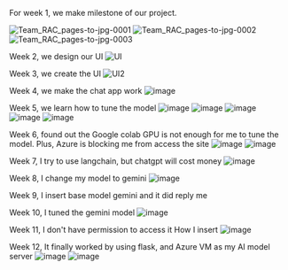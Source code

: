 For week 1, we make milestone of our project.

![Team_RAC_pages-to-jpg-0001](https://github.com/reagan1133/utschatai/assets/157485472/5f0c32e5-6ebd-40ab-8321-79c6da261cdb)
![Team_RAC_pages-to-jpg-0002](https://github.com/reagan1133/utschatai/assets/157485472/ecc819ac-eef0-47fe-846f-e4c623f57611)
![Team_RAC_pages-to-jpg-0003](https://github.com/reagan1133/utschatai/assets/157485472/6649b8b2-44dc-427c-8fe4-f2307850c2bb)

Week 2, we design our UI
![UI](https://github.com/reagan1133/utschatai/assets/157485472/c6af7255-a036-4308-a74f-fd3bc7a52737)

Week 3, we create the UI
![UI2](https://github.com/reagan1133/utschatai/assets/157485472/220553a4-5def-4840-854c-c11e4010f904)

Week 4, we make the chat app work
![image](https://github.com/reagan1133/utschatai/assets/157485472/98f07789-6c8f-4b04-a623-0b940d188921)

Week 5, we learn how to tune the model
![image](https://github.com/reagan1133/utschatai/assets/157485472/b8d1c47d-dd5f-4370-88b8-06a2a97933a0)
![image](https://github.com/reagan1133/utschatai/assets/157485472/53d5f1be-f9da-4ec1-bac0-a1f110d77124)
![image](https://github.com/reagan1133/utschatai/assets/157485472/5a73878c-fbd6-4bf6-915c-f2e8460164fa)
![image](https://github.com/reagan1133/utschatai/assets/157485472/133af938-7a08-49bc-87d0-1b0bec0e4083)
![image](https://github.com/reagan1133/utschatai/assets/157485472/3a1176eb-c9d0-4e42-9f78-0db6a14bc2ce)

Week 6, found out the Google colab GPU is not enough for me to tune the model. Plus, Azure is blocking me from access the site
![image](https://github.com/reagan1133/utschatai/assets/157485472/1f4fffdf-3586-419e-a2d2-3726e4ea2958)
![image](https://github.com/reagan1133/utschatai/assets/157485472/4e7b4e0c-6ede-44ce-8c36-20bba5c93b26)

Week 7, I try to use langchain, but chatgpt will cost money
![image](https://github.com/reagan1133/utschatai/assets/157485472/c4108f0a-5699-4aa0-95ca-b9baf60ed9fe)

Week 8, I change my model to gemini
![image](https://github.com/reagan1133/utschatai/assets/157485472/43afd9c5-f01b-462a-8fd5-164430937652)

Week 9, I insert base model gemini and it did reply me

Week 10, I tuned the gemini model
![image](https://github.com/reagan1133/utschatai/assets/157485472/974f6943-b0f9-4892-9e56-05c4de77b164)

Week 11, I don't have permission to access it
How I insert 
![image](https://github.com/reagan1133/utschatai/assets/157485472/8aad2c69-e5b1-4f1c-8160-bc7b7ea14bdb)

Week 12, It finally worked by using flask, and Azure VM as my AI model server
![image](https://github.com/reagan1133/utschatai/assets/157485472/9437e097-7ba7-4175-9fb2-ac1e301778b2)
![image](https://github.com/reagan1133/utschatai/assets/157485472/88423acb-a1b8-45ee-8c1c-8f1d67127021)

